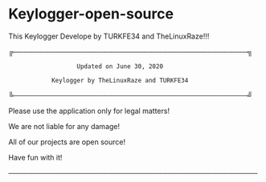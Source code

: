 # Keylogger-open-source
This Keylogger Develope by TURKFE34 and TheLinuxRaze!!!

╔───────────────────────────────────────────────╗

                       Updated on June 30, 2020
                       
                Keylogger by TheLinuxRaze and TURKFE34
                
╚───────────────────────────────────────────────╝

Please use the application only for legal matters!

We are not liable for any damage!

All of our projects are open source!

Have fun with it!

──────────────────────────────────────────────────
